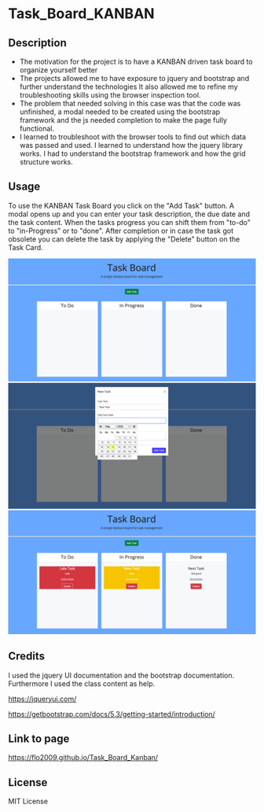 # Task_Board_KANBAN

## Description

- The motivation for the project is to have a KANBAN driven task board to organize yourself better
- The projects allowed me to have exposure to jquery and bootstrap and further understand the technologies
  It also allowed me to refine my troubleshooting skills using the browser inspection tool.
- The problem that needed solving in this case was that the code was unfinished, a modal needed to be created using the bootstrap framework
  and the js needed completion to make the page fully functional.
- I learned to troubleshoot with the browser tools to find out which data was passed and used. I learned to understand how the jquery library works.
  I had to understand the bootstrap framework and how the grid structure works.

## Usage

To use the KANBAN Task Board you click on the "Add Task" button. A modal opens up and you can enter your task description, the due date and the task content.
When the tasks progress you can shift them from "to-do" to "in-Progress" or to "done". After completion or in case the task got obsolete you can delete the task by 
applying the "Delete" button on the Task Card.

![LandingPage](/Images/Landing_Page.png)
![Modal](/Images/Modal.png)
![ActiveTasks](/Images/Tasks_active.png)

## Credits

I used the jquery UI documentation and the bootstrap documentation. Furthermore I used the class content as help.

https://jqueryui.com/

https://getbootstrap.com/docs/5.3/getting-started/introduction/

## Link to page

https://flo2009.github.io/Task_Board_Kanban/

## License

MIT License